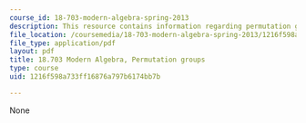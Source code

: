 ```yaml
---
course_id: 18-703-modern-algebra-spring-2013
description: This resource contains information regarding permutation groups.
file_location: /coursemedia/18-703-modern-algebra-spring-2013/1216f598a733ff16876a797b6174bb7b_MIT18_703S13_pra_l_5.pdf
file_type: application/pdf
layout: pdf
title: 18.703 Modern Algebra, Permutation groups
type: course
uid: 1216f598a733ff16876a797b6174bb7b

---
```

None